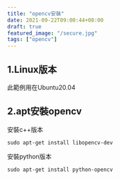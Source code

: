 ```yaml
---
title: "opencv安裝"
date: 2021-09-22T09:00:44+08:00
draft: true
featured_image: "/secure.jpg"
tags: ["opencv"]
---
```


## 1.Linux版本

此範例用在Ubuntu20.04

## 2.apt安裝opencv

安裝c++版本

```
sudo apt-get install libopencv-dev 
```

安裝python版本

```
sudo apt-get install python-opencv
```



